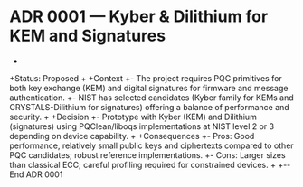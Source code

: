 # ADR 0001 — Kyber & Dilithium for KEM and Signatures
+
+Status: Proposed
+
+Context
+- The project requires PQC primitives for both key exchange (KEM) and digital signatures for firmware and message authentication.
+- NIST has selected candidates (Kyber family for KEMs and CRYSTALS-Dilithium for signatures) offering a balance of performance and security.
+
+Decision
+- Prototype with Kyber (KEM) and Dilithium (signatures) using PQClean/liboqs implementations at NIST level 2 or 3 depending on device capability.
+
+Consequences
+- Pros: Good performance, relatively small public keys and ciphertexts compared to other PQC candidates; robust reference implementations.
+- Cons: Larger sizes than classical ECC; careful profiling required for constrained devices.
+
+-- End ADR 0001
